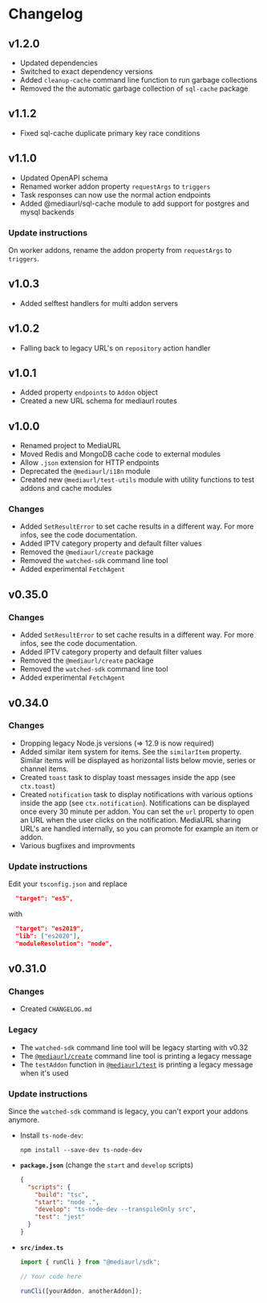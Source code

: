 # Changelog

## v1.2.0

- Updated dependencies
- Switched to exact dependency versions
- Added `cleanup-cache` command line function to run garbage collections
- Removed the the automatic garbage collection of `sql-cache` package

## v1.1.2

- Fixed sql-cache duplicate primary key race conditions

## v1.1.0

- Updated OpenAPI schema
- Renamed worker addon property `requestArgs` to `triggers`
- Task responses can now use the normal action endpoints
- Added @mediaurl/sql-cache module to add support for postgres and mysql backends

### Update instructions

On worker addons, rename the addon property from `requestArgs` to `triggers`.

## v1.0.3

- Added selftest handlers for multi addon servers

## v1.0.2

- Falling back to legacy URL's on `repository` action handler

## v1.0.1

- Added property `endpoints` to `Addon` object
- Created a new URL schema for mediaurl routes

## v1.0.0

- Renamed project to MediaURL
- Moved Redis and MongoDB cache code to external modules
- Allow `.json` extension for HTTP endpoints
- Deprecated the `@mediaurl/i18n` module
- Created new `@mediaurl/test-utils` module with utility functions to test addons and cache modules

### Changes

- Added `SetResultError` to set cache results in a different way. For more infos, see the code documentation.
- Added IPTV category property and default filter values
- Removed the `@mediaurl/create` package
- Removed the `watched-sdk` command line tool
- Added experimental `FetchAgent`

## v0.35.0

### Changes

- Added `SetResultError` to set cache results in a different way. For more infos, see the code documentation.
- Added IPTV category property and default filter values
- Removed the `@mediaurl/create` package
- Removed the `watched-sdk` command line tool
- Added experimental `FetchAgent`

## v0.34.0

### Changes

- Dropping legacy Node.js versions (=> 12.9 is now required)
- Added similar item system for items. See the `similarItem` property. Similar items will be displayed as horizontal lists below movie, series or channel items.
- Created `toast` task to display toast messages inside the app (see `ctx.toast`)
- Created `notification` task to display notifications with various options inside the app (see `ctx.notification`). Notifications can be displayed once every 30 minute per addon. You can set the `url` property to open an URL when the user clicks on the notification. MediaURL sharing URL's are handled internally, so you can promote for example an item or addon.
- Various bugfixes and improvments

### Update instructions

Edit your `tsconfig.json` and replace

```json
  "target": "es5",
```

with

```json
  "target": "es2019",
  "lib": ["es2020"],
  "moduleResolution": "node",
```

## v0.31.0

### Changes

- Created `CHANGELOG.md`

### Legacy

- The `watched-sdk` command line tool will be legacy starting with v0.32
- The [`@mediaurl/create`](packages/create) command line tool is printing a legacy message
- The `testAddon` function in [`@mediaurl/test`](packages/test) is printing a legacy message when it's used

### Update instructions

Since the `watched-sdk` command is legacy, you can't export your addons anymore.

- Install `ts-node-dev`:

  ```shell
  npm install --save-dev ts-node-dev
  ```

- **`package.json`** (change the `start` and `develop` scripts)

  ```json
  {
    "scripts": {
      "build": "tsc",
      "start": "node .",
      "develop": "ts-node-dev --transpileOnly src",
      "test": "jest"
    }
  }
  ```

- **`src/index.ts`**

  ```ts
  import { runCli } from "@mediaurl/sdk";

  // Your code here

  runCli([yourAddon, anotherAddon]);
  ```
